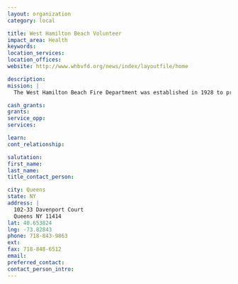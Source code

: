 ```yaml
---
layout: organization
category: local

title: West Hamilton Beach Volunteer
impact_area: Health
keywords: 
location_services: 
location_offices: 
website: http://www.whbvfd.org/news/index/layoutfile/home

description: 
mission: |
  The West Hamilton Beach Fire Department was established in 1928 to provide fire protection for the communities of Hamilton Beach and Howard Beach following a major multiple fatality fire.

cash_grants: 
grants: 
service_opp: 
services: 

learn: 
cont_relationship: 

salutation: 
first_name: 
last_name: 
title_contact_person: 

city: Queens
state: NY
address: |
  102-33 Davenport Court  
  Queens NY 11414
lat: 40.653824
lng: -73.82843
phone: 718-843-9863
ext: 
fax: 718-848-6512
email: 
preferred_contact: 
contact_person_intro: 
---
```

